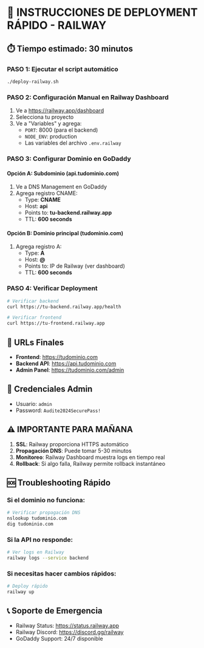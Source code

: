 # 🚀 INSTRUCCIONES DE DEPLOYMENT RÁPIDO - RAILWAY

## ⏱️ Tiempo estimado: 30 minutos

### PASO 1: Ejecutar el script automático
```bash
./deploy-railway.sh
```

### PASO 2: Configuración Manual en Railway Dashboard

1. Ve a https://railway.app/dashboard
2. Selecciona tu proyecto
3. Ve a "Variables" y agrega:
   - `PORT`: 8000 (para el backend)
   - `NODE_ENV`: production
   - Las variables del archivo `.env.railway`

### PASO 3: Configurar Dominio en GoDaddy

#### Opción A: Subdominio (api.tudominio.com)
1. Ve a DNS Management en GoDaddy
2. Agrega registro CNAME:
   - Type: **CNAME**
   - Host: **api**
   - Points to: **tu-backend.railway.app**
   - TTL: **600 seconds**

#### Opción B: Dominio principal (tudominio.com)
1. Agrega registro A:
   - Type: **A**
   - Host: **@**
   - Points to: IP de Railway (ver dashboard)
   - TTL: **600 seconds**

### PASO 4: Verificar Deployment

```bash
# Verificar backend
curl https://tu-backend.railway.app/health

# Verificar frontend
curl https://tu-frontend.railway.app
```

## 📱 URLs Finales

- **Frontend**: https://tudominio.com
- **Backend API**: https://api.tudominio.com
- **Admin Panel**: https://tudominio.com/admin

## 🔐 Credenciales Admin

- Usuario: `admin`
- Password: `Audite2024SecurePass!`

## ⚠️ IMPORTANTE PARA MAÑANA

1. **SSL**: Railway proporciona HTTPS automático
2. **Propagación DNS**: Puede tomar 5-30 minutos
3. **Monitoreo**: Railway Dashboard muestra logs en tiempo real
4. **Rollback**: Si algo falla, Railway permite rollback instantáneo

## 🆘 Troubleshooting Rápido

### Si el dominio no funciona:
```bash
# Verificar propagación DNS
nslookup tudominio.com
dig tudominio.com
```

### Si la API no responde:
```bash
# Ver logs en Railway
railway logs --service backend
```

### Si necesitas hacer cambios rápidos:
```bash
# Deploy rápido
railway up
```

## 📞 Soporte de Emergencia

- Railway Status: https://status.railway.app
- Railway Discord: https://discord.gg/railway
- GoDaddy Support: 24/7 disponible